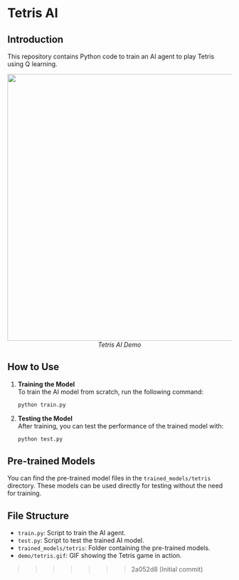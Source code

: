 # Tetris AI

## Introduction

This repository contains Python code to train an AI agent to play Tetris using Q learning.

<p align="center">
  <img src="demo/tetris.gif" width=600><br/>
  <i>Tetris AI Demo</i>
</p>

## How to Use

1. **Training the Model**  
   To train the AI model from scratch, run the following command:

   ```bash
   python train.py
   ```

2. **Testing the Model**  
   After training, you can test the performance of the trained model with:

   ```bash
   python test.py
   ```

## Pre-trained Models

You can find the pre-trained model files in the `trained_models/tetris` directory. These models can be used directly for testing without the need for training.

## File Structure

- `train.py`: Script to train the AI agent.
- `test.py`: Script to test the trained AI model.
- `trained_models/tetris`: Folder containing the pre-trained models.
- `demo/tetris.gif`: GIF showing the Tetris game in action.

>>>>>>> 2a052d8 (Initial commit)
